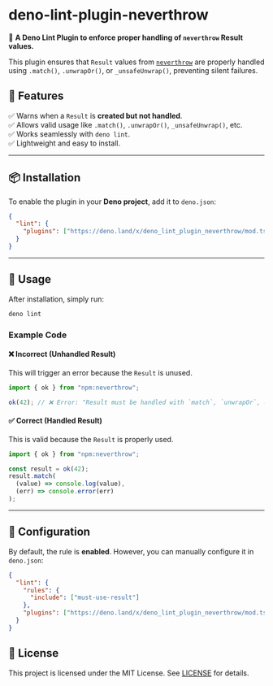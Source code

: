 # deno-lint-plugin-neverthrow

🚀 **A Deno Lint Plugin to enforce proper handling of `neverthrow` Result values.**  

This plugin ensures that `Result` values from [`neverthrow`](https://github.com/supermacro/neverthrow) are properly handled using `.match()`, `.unwrapOr()`, or `_unsafeUnwrap()`, preventing silent failures.

## 📌 Features
✅ Warns when a `Result` is **created but not handled**.  
✅ Allows valid usage like `.match()`, `.unwrapOr()`, `_unsafeUnwrap()`, etc.  
✅ Works seamlessly with `deno lint`.  
✅ Lightweight and easy to install.  

---

## 📦 Installation

To enable the plugin in your **Deno project**, add it to `deno.json`:

```json
{
  "lint": {
    "plugins": ["https://deno.land/x/deno_lint_plugin_neverthrow/mod.ts"]
  }
}
```

---

## 🚀 Usage

After installation, simply run:

```sh
deno lint
```

### **Example Code**

#### ❌ **Incorrect (Unhandled Result)**
This will trigger an error because the `Result` is unused.

```ts
import { ok } from "npm:neverthrow";

ok(42); // ❌ Error: "Result must be handled with `match`, `unwrapOr`, or `_unsafeUnwrap`."
```

#### ✅ **Correct (Handled Result)**
This is valid because the `Result` is properly used.

```ts
import { ok } from "npm:neverthrow";

const result = ok(42);
result.match(
  (value) => console.log(value), 
  (err) => console.error(err)
);
```

---

## 🔧 Configuration

By default, the rule is **enabled**. However, you can manually configure it in `deno.json`:

```json
{
  "lint": {
    "rules": {
      "include": ["must-use-result"]
    },
    "plugins": ["https://deno.land/x/deno_lint_plugin_neverthrow/mod.ts"]
  }
}
```

## 📜 License

This project is licensed under the MIT License. See [LICENSE](LICENSE) for details.
